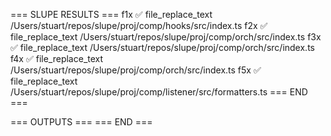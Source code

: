 === SLUPE RESULTS ===
f1x ✅ file_replace_text /Users/stuart/repos/slupe/proj/comp/hooks/src/index.ts
f2x ✅ file_replace_text /Users/stuart/repos/slupe/proj/comp/orch/src/index.ts
f3x ✅ file_replace_text /Users/stuart/repos/slupe/proj/comp/orch/src/index.ts
f4x ✅ file_replace_text /Users/stuart/repos/slupe/proj/comp/orch/src/index.ts
f5x ✅ file_replace_text /Users/stuart/repos/slupe/proj/comp/listener/src/formatters.ts
=== END ===

=== OUTPUTS ===
=== END ===